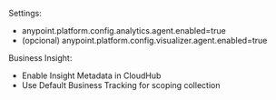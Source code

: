 Settings:

- anypoint.platform.config.analytics.agent.enabled=true
- (opcional) anypoint.platform.config.visualizer.agent.enabled=true

Business Insight:

- Enable Insight Metadata in CloudHub
- Use Default Business Tracking for scoping collection